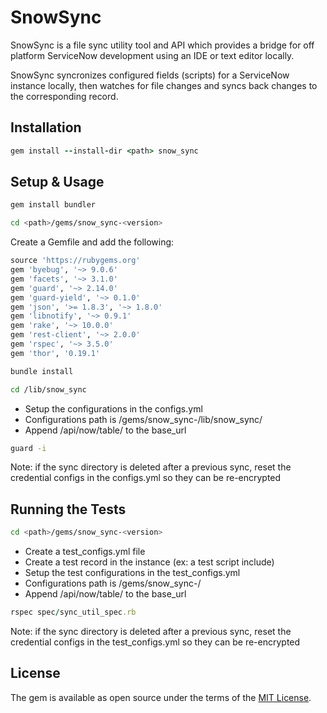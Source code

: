 # SnowSync

SnowSync is a file sync utility tool and API which provides a bridge for off platform ServiceNow development using an IDE or text editor locally.

SnowSync syncronizes configured fields (scripts) for a ServiceNow instance locally, then watches for file changes and syncs back changes to the corresponding record.

## Installation

```ruby
gem install --install-dir <path> snow_sync
```

## Setup & Usage

```ruby
gem install bundler
```

```bash
cd <path>/gems/snow_sync-<version>
```

Create a Gemfile and add the following:

```ruby
source 'https://rubygems.org'
gem 'byebug', '~> 9.0.6'
gem 'facets', '~> 3.1.0'
gem 'guard', '~> 2.14.0'
gem 'guard-yield', '~> 0.1.0'
gem 'json', '>= 1.8.3', '~> 1.8.0'
gem 'libnotify', '~> 0.9.1'
gem 'rake', '~> 10.0.0'
gem 'rest-client', '~> 2.0.0'
gem 'rspec', '~> 3.5.0'
gem 'thor', '0.19.1'
```

```bash
bundle install
```

```bash
cd /lib/snow_sync
```

* Setup the configurations in the configs.yml
* Configurations path is <path>/gems/snow_sync-<version>/lib/snow_sync/
* Append /api/now/table/ to the base_url

```bash
guard -i
```

Note: if the sync directory is deleted after a previous sync, reset the credential configs in the configs.yml so they can be re-encrypted


## Running the Tests

```bash
cd <path>/gems/snow_sync-<version>
```

* Create a test_configs.yml file
* Create a test record in the instance (ex: a test script include)
* Setup the test configurations in the test_configs.yml
* Configurations path is <path>/gems/snow_sync-<version>/
* Append /api/now/table/ to the base_url

```ruby
rspec spec/sync_util_spec.rb
```

Note: if the sync directory is deleted after a previous sync, reset the credential configs in the test_configs.yml so they can be re-encrypted

## License

The gem is available as open source under the terms of the [MIT License](http://opensource.org/licenses/MIT).
